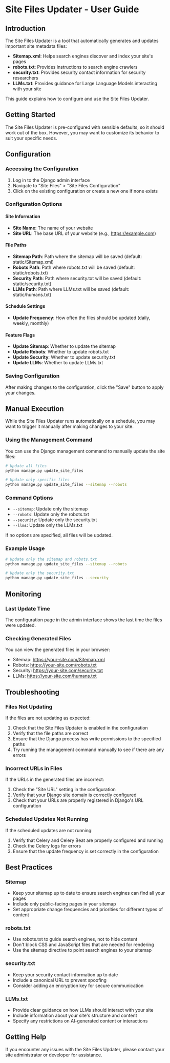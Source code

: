 # Site Files Updater - User Guide

## Introduction

The Site Files Updater is a tool that automatically generates and updates important site metadata files:
- **Sitemap.xml**: Helps search engines discover and index your site's pages
- **robots.txt**: Provides instructions to search engine crawlers
- **security.txt**: Provides security contact information for security researchers
- **LLMs.txt**: Provides guidance for Large Language Models interacting with your site

This guide explains how to configure and use the Site Files Updater.

## Getting Started

The Site Files Updater is pre-configured with sensible defaults, so it should work out of the box. However, you may want to customize its behavior to suit your specific needs.

## Configuration

### Accessing the Configuration

1. Log in to the Django admin interface
2. Navigate to "Site Files" > "Site Files Configuration"
3. Click on the existing configuration or create a new one if none exists

### Configuration Options

#### Site Information

- **Site Name**: The name of your website
- **Site URL**: The base URL of your website (e.g., https://example.com)

#### File Paths

- **Sitemap Path**: Path where the sitemap will be saved (default: static/Sitemap.xml)
- **Robots Path**: Path where robots.txt will be saved (default: static/robots.txt)
- **Security Path**: Path where security.txt will be saved (default: static/security.txt)
- **LLMs Path**: Path where LLMs.txt will be saved (default: static/humans.txt)

#### Schedule Settings

- **Update Frequency**: How often the files should be updated (daily, weekly, monthly)

#### Feature Flags

- **Update Sitemap**: Whether to update the sitemap
- **Update Robots**: Whether to update robots.txt
- **Update Security**: Whether to update security.txt
- **Update LLMs**: Whether to update LLMs.txt

### Saving Configuration

After making changes to the configuration, click the "Save" button to apply your changes.

## Manual Execution

While the Site Files Updater runs automatically on a schedule, you may want to trigger it manually after making changes to your site.

### Using the Management Command

You can use the Django management command to manually update the site files:

```bash
# Update all files
python manage.py update_site_files

# Update only specific files
python manage.py update_site_files --sitemap --robots
```

### Command Options

- `--sitemap`: Update only the sitemap
- `--robots`: Update only the robots.txt
- `--security`: Update only the security.txt
- `--llms`: Update only the LLMs.txt

If no options are specified, all files will be updated.

### Example Usage

```bash
# Update only the sitemap and robots.txt
python manage.py update_site_files --sitemap --robots

# Update only the security.txt
python manage.py update_site_files --security
```

## Monitoring

### Last Update Time

The configuration page in the admin interface shows the last time the files were updated.

### Checking Generated Files

You can view the generated files in your browser:

- Sitemap: https://your-site.com/Sitemap.xml
- Robots: https://your-site.com/robots.txt
- Security: https://your-site.com/security.txt
- LLMs: https://your-site.com/humans.txt

## Troubleshooting

### Files Not Updating

If the files are not updating as expected:

1. Check that the Site Files Updater is enabled in the configuration
2. Verify that the file paths are correct
3. Ensure that the Django process has write permissions to the specified paths
4. Try running the management command manually to see if there are any errors

### Incorrect URLs in Files

If the URLs in the generated files are incorrect:

1. Check the "Site URL" setting in the configuration
2. Verify that your Django site domain is correctly configured
3. Check that your URLs are properly registered in Django's URL configuration

### Scheduled Updates Not Running

If the scheduled updates are not running:

1. Verify that Celery and Celery Beat are properly configured and running
2. Check the Celery logs for errors
3. Ensure that the update frequency is set correctly in the configuration

## Best Practices

### Sitemap

- Keep your sitemap up to date to ensure search engines can find all your pages
- Include only public-facing pages in your sitemap
- Set appropriate change frequencies and priorities for different types of content

### robots.txt

- Use robots.txt to guide search engines, not to hide content
- Don't block CSS and JavaScript files that are needed for rendering
- Use the sitemap directive to point search engines to your sitemap

### security.txt

- Keep your security contact information up to date
- Include a canonical URL to prevent spoofing
- Consider adding an encryption key for secure communication

### LLMs.txt

- Provide clear guidance on how LLMs should interact with your site
- Include information about your site's structure and content
- Specify any restrictions on AI-generated content or interactions

## Getting Help

If you encounter any issues with the Site Files Updater, please contact your site administrator or developer for assistance.